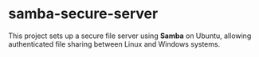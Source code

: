 # samba-secure-server
This project sets up a secure file server using **Samba** on Ubuntu, allowing authenticated file sharing between Linux and Windows systems.
